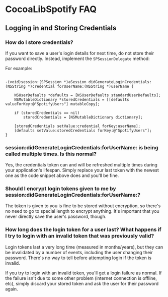 # CocoaLibSpotify FAQ

## Logging in and Storing Credentials

### How do I store credentials?

If you want to save a user's login details for next time, do not store their password directly. Instead, implement the `SPSessionDelegate` method:

For example:

```

-(void)session:(SPSession *)aSession didGenerateLoginCredentials:(NSString *)credential forUserName:(NSString *)userName {

	NSUserDefaults *defaults = [NSUserDefaults standardUserDefaults];
	NSMutableDictionary *storedCredentials = [[defaults valueForKey:@"SpotifyUsers"] mutableCopy];

	if (storedCredentials == nil)
		storedCredentials = [NSMutableDictionary dictionary];

	[storedCredentials setValue:credential forKey:userName];
	[defaults setValue:storedCredentials forKey:@"SpotifyUsers"];
}

```

### session:didGenerateLoginCredentials:forUserName: is being called multiple times. Is this normal?

Yes, the credentials token can and will be refreshed multiple times during your application's lifespan. Simply replace your last token with the newest one as the code snippet above does and you'll be fine.

### Should I encrypt login tokens given to me by session:didGenerateLoginCredentials:forUserName:?

The token is given to you is fine to be stored without encryption, so there's no need to go to special length to encrypt anything. It's important that you never directly save the user's password, though.

### How long does the login token for a user last? What happens if I try to login with an invalid token that was previously valid?

Login tokens last a very long time (measured in months/years), but they can be invalidated by a number of events, including the user changing their password. There's no way to tell before attempting login if the token is invalid.

If you try to login with an invalid token, you'll get a login failure as normal. If the failure isn't due to some other problem (internet connection is offline, etc), simply discard your stored token and ask the user for their password again.
